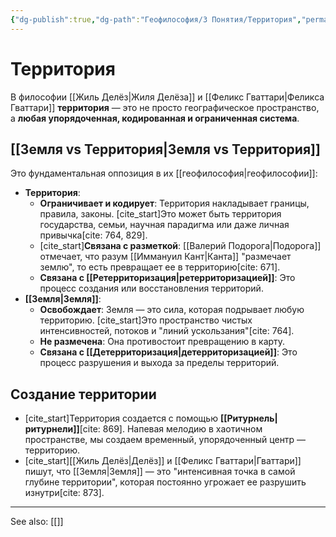 ```yaml
---
{"dg-publish":true,"dg-path":"Геофилософия/3 Понятия/Территория","permalink":"/geofilosofiya/3-ponyatiya/territoriya/"}
---
```


# Территория

В философии [[Жиль Делёз\|Жиля Делёза]] и [[Феликс Гваттари\|Феликса Гваттари]] **территория** — это не просто географическое пространство, а **любая упорядоченная, кодированная и ограниченная система**.

## [[Земля vs Территория\|Земля vs Территория]]
Это фундаментальная оппозиция в их [[геофилософия\|геофилософии]]:
- **Территория**:
    - **Ограничивает и кодирует**: Территория накладывает границы, правила, законы. [cite_start]Это может быть территория государства, семьи, научная парадигма или даже личная привычка[cite: 764, 829].
    - [cite_start]**Связана с разметкой**: [[Валерий Подорога\|Подорога]] отмечает, что разум [[Иммануил Кант\|Канта]] "размечает землю", то есть превращает ее в территорию[cite: 671].
    - **Связана с [[Ретерриторизация\|ретерриторизацией]]**: Это процесс создания или восстановления территорий.
- **[[Земля\|Земля]]**:
    - **Освобождает**: Земля — это сила, которая подрывает любую территорию. [cite_start]Это пространство чистых интенсивностей, потоков и "линий ускользания"[cite: 764].
    - **Не размечена**: Она противостоит превращению в карту.
    - **Связана с [[Детерриторизация\|детерриторизацией]]**: Это процесс разрушения и выхода за пределы территорий.

## Создание территории
- [cite_start]Территория создается с помощью **[[Ритурнель\|ритурнели]]**[cite: 869]. Напевая мелодию в хаотичном пространстве, мы создаем временный, упорядоченный центр — территорию.
- [cite_start][[Жиль Делёз\|Делёз]] и [[Феликс Гваттари\|Гваттари]] пишут, что [[Земля\|Земля]] — это "интенсивная точка в самой глубине территории", которая постоянно угрожает ее разрушить изнутри[cite: 873].






---
See also:
[[]]
